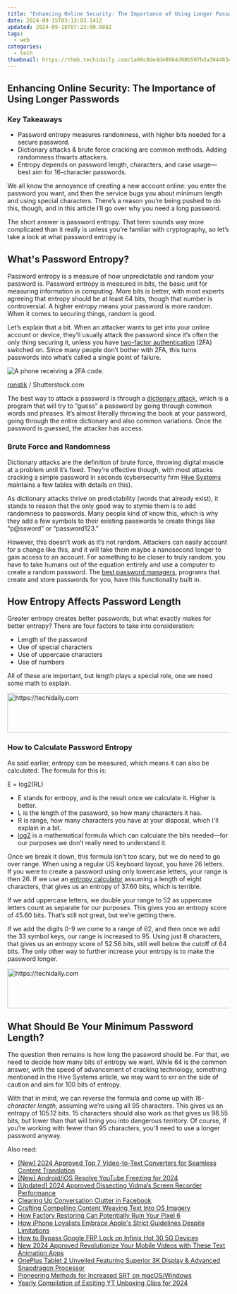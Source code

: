```yaml
---
title: "Enhancing Online Security: The Importance of Using Longer Passwords"
date: 2024-09-15T03:13:03.141Z
updated: 2024-09-18T07:23:00.088Z
tags:
  - web
categories:
  - tech
thumbnail: https://thmb.techidaily.com/1a08c8dedd48664d90b507bda304483e40c9a1d2dac0696255a8394fc453f16e.jpg
---
```


## Enhancing Online Security: The Importance of Using Longer Passwords

### Key Takeaways

* Password entropy measures randomness, with higher bits needed for a secure password.
* Dictionary attacks & brute force cracking are common methods. Adding randomness thwarts attackers.
* Entropy depends on password length, characters, and case usage—best aim for 16-character passwords.

 We all know the annoyance of creating a new account online: you enter the password you want, and then the service bugs you about minimum length and using special characters. There’s a reason you’re being pushed to do this, though, and in this article I’ll go over why you need a long password.

 The short answer is password entropy. That term sounds way more complicated than it really is unless you’re familiar with cryptography, so let’s take a look at what password entropy is.

##  What's Password Entropy?

 Password entropy is a measure of how unpredictable and random your password is. Password entropy is measured in bits, the basic unit for measuring information in computing. More bits is better, with most experts agreeing that entropy should be at least 64 bits, though that number is controversial. A higher entropy means your password is more random. When it comes to securing things, random is good.

 Let’s explain that a bit. When an attacker wants to get into your online account or device, they’ll usually attack the password since it’s often the only thing securing it, unless you have [two-factor authentication](https://extra-approaches.techidaily.com/updated-premiere-visionary-film-glimpses/) (2FA) switched on. Since many people don’t bother with 2FA, this turns passwords into what’s called a single point of failure.

![A phone receiving a 2FA code.](https://static1.howtogeekimages.com/wordpress/wp-content/uploads/2024/08/shutterstock_2373964067.jpg) 

[ronstik](https://www.shutterstock.com/g/ronstik "ronstik") / Shutterstock.com

 The best way to attack a password is through a [dictionary attack](https://extra-skills.techidaily.com/2024-approved-smartest-ways-to-track-wedding-dates-ios-and-android-style/), which is a program that will try to “guess” a password by going through common words and phrases. It’s almost literally throwing the book at your password, going through the entire dictionary and also common variations. Once the password is guessed, the attacker has access.

###  Brute Force and Randomness

 Dictionary attacks are the definition of brute force, throwing digital muscle at a problem until it’s fixed. They’re effective though, with most attacks cracking a simple password in seconds (cybersecurity firm [Hive Systems](https://www.hivesystems.com/blog/are-your-passwords-in-the-green) maintains a few tables with details on this).

 As dictionary attacks thrive on predictability (words that already exist), it stands to reason that the only good way to stymie them is to add randomness to passwords. Many people kind of know this, which is why they add a few symbols to their existing passwords to create things like “p@ssword” or “password123.”

 However, this doesn’t work as it’s not random. Attackers can easily account for a change like this, and it will take them maybe a nanosecond longer to gain access to an account. For something to be closer to truly random, you have to take humans out of the equation entirely and use a computer to create a random password. The [best password managers](https://facebook-video-content.techidaily.com/updated-how-to-create-facebook-video-ads-with-free-video-creation-kit-for-2024/), programs that create and store passwords for you, have this functionality built in.

##  How Entropy Affects Password Length

 Greater entropy creates better passwords, but what exactly makes for better entropy? There are four factors to take into consideration:

* Length of the password
* Use of special characters
* Use of uppercase characters
* Use of numbers

 All of these are important, but length plays a special role, one we need some math to explain.

<!-- affiliate ads begin -->
<a href="https://aligracehair.sjv.io/c/5597632/1975841/19272" target="_top" id="1975841">
  <img src="//a.impactradius-go.com/display-ad/19272-1975841" border="0" alt="https://techidaily.com" width="728" height="90"/>
</a>
<img height="0" width="0" src="https://aligracehair.sjv.io/i/5597632/1975841/19272" style="position:absolute;visibility:hidden;" border="0" />
<!-- affiliate ads end -->

###  How to Calculate Password Entropy

 As said earlier, entropy can be measured, which means it can also be calculated. The formula for this is:

E = log2(RL)

* E stands for entropy, and is the result once we calculate it. Higher is better.
* L is the length of the password, so how many characters it has.
* R is range, how many characters you have at your disposal, which I'll explain in a bit.
* [log2](https://en.wikipedia.org/wiki/Binary%5Flogarithm) is a mathematical formula which can calculate the bits needed—for our purposes we don’t really need to understand it.

 Once we break it down, this formula isn’t too scary, but we do need to go over range. When using a regular US keyboard layout, you have 26 letters. If you were to create a password using only lowercase letters, your range is then 26\. If we use an [entropy calculator](https://www.onlycalculators.com/other/tech-and-electronics/password-entropy-calculator/) assuming a length of eight characters, that gives us an entropy of 37.60 bits, which is terrible.

 If we add uppercase letters, we double your range to 52 as uppercase letters count as separate for our purposes. This gives you an entropy score of 45.60 bits. That’s still not great, but we’re getting there.

 If we add the digits 0-9 we come to a range of 62, and then once we add the 33 symbol keys, our range is increased to 95\. Using just 8 characters, that gives us an entropy score of 52.56 bits, still well below the cutoff of 64 bits. The only other way to further increase your entropy is to make the password longer.

<!-- affiliate ads begin -->
<a href="https://appsumo.8odi.net/c/5597632/2144287/7443" target="_top" id="2144287">
  <img src="//a.impactradius-go.com/display-ad/7443-2144287" border="0" alt="https://techidaily.com" width="600" height="90"/>
</a>
<img height="0" width="0" src="https://appsumo.8odi.net/i/5597632/2144287/7443" style="position:absolute;visibility:hidden;" border="0" />
<!-- affiliate ads end -->

##  What Should Be Your Minimum Password Length?

 The question then remains is how long the password should be. For that, we need to decide how many bits of entropy we want. While 64 is the common answer, with the speed of advancement of cracking technology, something mentioned in the Hive Systems article, we may want to err on the side of caution and aim for 100 bits of entropy.

 With that in mind, we can reverse the formula and come up with _16-character length_, assuming we’re using all 95 characters. This gives us an entropy of 105.12 bits. 15 characters should also work as that gives us 98.55 bits, but lower than that will bring you into dangerous territory. Of course, if you’re working with fewer than 95 characters, you'll need to use a longer password anyway.

<ins class="adsbygoogle"
     style="display:block"
     data-ad-format="autorelaxed"
     data-ad-client="ca-pub-7571918770474297"
     data-ad-slot="1223367746"></ins>

<ins class="adsbygoogle"
     style="display:block"
     data-ad-client="ca-pub-7571918770474297"
     data-ad-slot="8358498916"
     data-ad-format="auto"
     data-full-width-responsive="true"></ins>

<span class="atpl-alsoreadstyle">Also read:</span>
<div><ul>
<li><a href="https://vp-tips.techidaily.com/new-2024-approved-top-7-video-to-text-converters-for-seamless-content-translation/"><u>[New] 2024 Approved Top 7 Video-to-Text Converters for Seamless Content Translation</u></a></li>
<li><a href="https://facebook-video-content.techidaily.com/new-androidios-resolve-youtube-freezing-for-2024/"><u>[New] Android/iOS Resolve YouTube Freezing for 2024</u></a></li>
<li><a href="https://screen-activity-recording.techidaily.com/updated-2024-approved-dissecting-vidmas-screen-recorder-performance/"><u>[Updated] 2024 Approved Dissecting Vidma’s Screen Recorder Performance</u></a></li>
<li><a href="https://facebook.techidaily.com/clearing-up-conversation-clutter-in-facebook/"><u>Clearing Up Conversation Clutter in Facebook</u></a></li>
<li><a href="https://article-tips.techidaily.com/crafting-compelling-content-weaving-text-into-os-imagery/"><u>Crafting Compelling Content Weaving Text Into OS Imagery</u></a></li>
<li><a href="https://some-skills.techidaily.com/how-factory-restoring-can-potentially-ruin-your-pixel-6/"><u>How Factory Restoring Can Potentially Ruin Your Pixel 6</u></a></li>
<li><a href="https://some-skills.techidaily.com/how-iphone-loyalists-embrace-apples-strict-guidelines-despite-limitations/"><u>How iPhone Loyalists Embrace Apple's Strict Guidelines Despite Limitations</u></a></li>
<li><a href="https://bypass-frp.techidaily.com/how-to-bypass-google-frp-lock-on-infinix-hot-30-5g-devices-by-drfone-android/"><u>How to Bypass Google FRP Lock on Infinix Hot 30 5G Devices</u></a></li>
<li><a href="https://smart-video-creator.techidaily.com/new-2024-approved-revolutionize-your-mobile-videos-with-these-text-animation-apps/"><u>New 2024 Approved Revolutionize Your Mobile Videos with These Text Animation Apps</u></a></li>
<li><a href="https://some-skills.techidaily.com/oneplus-tablet-2-unveiled-featuring-superior-3k-display-and-advanced-snapdragon-processor/"><u>OnePlus Tablet 2 Unveiled Featuring Superior 3K Display & Advanced Snapdragon Processor</u></a></li>
<li><a href="https://extra-resources.techidaily.com/pioneering-methods-for-increased-srt-on-macoswindows/"><u>Pioneering Methods for Increased SRT on macOS/Windows</u></a></li>
<li><a href="https://fox-boxes.techidaily.com/yearly-compilation-of-exciting-yt-unboxing-clips-for-2024/"><u>Yearly Compilation of Exciting YT Unboxing Clips for 2024</u></a></li>
</ul></div>


